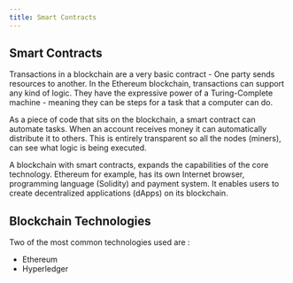 ```yaml
---
title: Smart Contracts
---
```

## Smart Contracts

Transactions in a blockchain are a very basic contract - One party sends resources to another.
In the Ethereum blockchain, transactions can support any kind of logic. They have the expressive
power of a Turing-Complete machine - meaning they can be steps for a task that a computer can do.

As a piece of code that sits on the blockchain, a smart contract can automate tasks.
When an account receives money it can automatically distribute it to others.
This is entirely transparent so all the nodes (miners), can see what logic is being executed.

A blockchain with smart contracts, expands the capabilities of the core technology. Ethereum for example, has its own Internet browser, programming language (Solidity) and payment system. It enables users to create decentralized applications (dApps) on its blockchain.

## Blockchain Technologies

Two of the most common technologies used are :
- Ethereum
- Hyperledger


